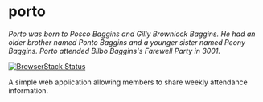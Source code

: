 # porto

*_Porto_ was born to Posco Baggins and Gilly Brownlock Baggins. He had an older
brother named Ponto Baggins and a younger sister named Peony Baggins. _Porto_
attended Bilbo Baggins's Farewell Party in 3001.*

[![BrowserStack Status](https://www.browserstack.com/automate/badge.svg?badge_key=OG04V0VKTFo5N20wN2JrZTNXdHJhZk42cmcxcmp3SHJTbE95Q3dwRUhxUT0tLUFwWmRGR29OTkNMY2pGM1doVFA1V0E9PQ==--fc798655dc51ca4db66e11343fa87250641cdd60)](https://www.browserstack.com/automate/public-build/OG04V0VKTFo5N20wN2JrZTNXdHJhZk42cmcxcmp3SHJTbE95Q3dwRUhxUT0tLUFwWmRGR29OTkNMY2pGM1doVFA1V0E9PQ==--fc798655dc51ca4db66e11343fa87250641cdd60)

A simple web application allowing members to share weekly attendance
information.
